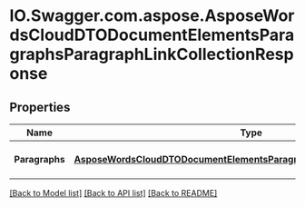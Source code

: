 # IO.Swagger.com.aspose.AsposeWordsCloudDTODocumentElementsParagraphsParagraphLinkCollectionResponse
## Properties

Name | Type | Description | Notes
------------ | ------------- | ------------- | -------------
**Paragraphs** | [**AsposeWordsCloudDTODocumentElementsParagraphsParagraphLinkCollection**](AsposeWordsCloudDTODocumentElementsParagraphsParagraphLinkCollection.md) | Collection of paragraphs | [optional] 

[[Back to Model list]](../README.md#documentation-for-models) [[Back to API list]](../README.md#documentation-for-api-endpoints) [[Back to README]](../README.md)


